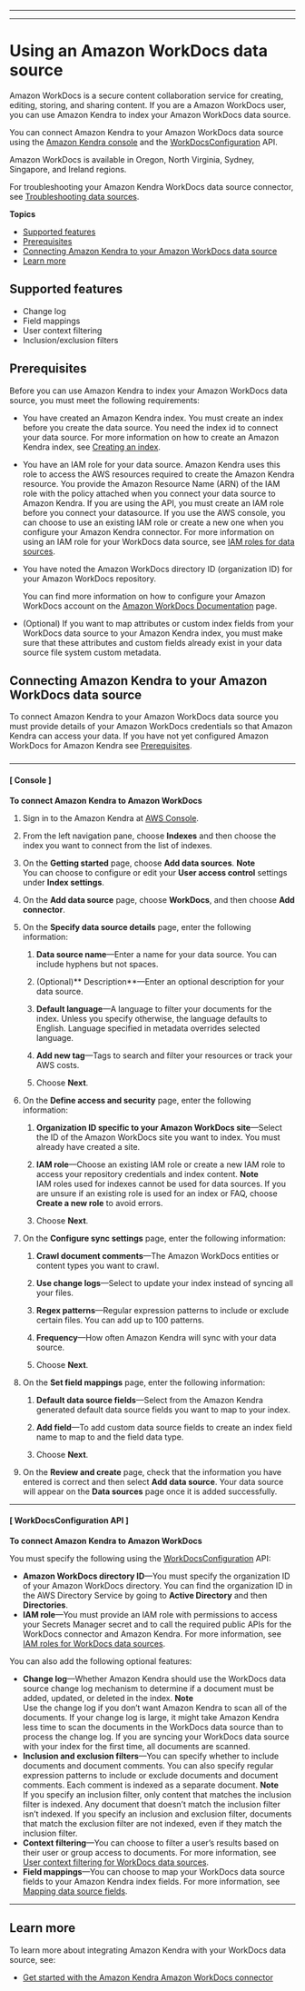 --------

--------

# Using an Amazon WorkDocs data source<a name="data-source-workdocs"></a>

Amazon WorkDocs is a secure content collaboration service for creating, editing, storing, and sharing content\. If you are a Amazon WorkDocs user, you can use Amazon Kendra to index your Amazon WorkDocs data source\.

You can connect Amazon Kendra to your Amazon WorkDocs data source using the [Amazon Kendra console](https://console.aws.amazon.com/kendra/) and the [WorkDocsConfiguration](https://docs.aws.amazon.com/kendra/latest/dg/API_WorkDocsConfiguration.html) API\.

Amazon WorkDocs is available in Oregon, North Virginia, Sydney, Singapore, and Ireland regions\.

For troubleshooting your Amazon Kendra WorkDocs data source connector, see [Troubleshooting data sources](troubleshooting-data-sources.md)\.

**Topics**
+ [Supported features](#supported-features-workdocs)
+ [Prerequisites](#prerequisites-workdocs)
+ [Connecting Amazon Kendra to your Amazon WorkDocs data source](#data-source-procedure-workdocs)
+ [Learn more](#workdocs-learn-more)

## Supported features<a name="supported-features-workdocs"></a>
+ Change log
+ Field mappings
+ User context filtering
+ Inclusion/exclusion filters

## Prerequisites<a name="prerequisites-workdocs"></a>

Before you can use Amazon Kendra to index your Amazon WorkDocs data source, you must meet the following requirements:
+ You have created an Amazon Kendra index\. You must create an index before you create the data source\. You need the index id to connect your data source\. For more information on how to create an Amazon Kendra index, see [Creating an index](https://docs.aws.amazon.com/kendra/latest/dg/create-index.html)\.
+ You have an IAM role for your data source\. Amazon Kendra uses this role to access the AWS resources required to create the Amazon Kendra resource\. You provide the Amazon Resource Name \(ARN\) of the IAM role with the policy attached when you connect your data source to Amazon Kendra\. If you are using the API, you must create an IAM role before you connect your datasource\. If you use the AWS console, you can choose to use an existing IAM role or create a new one when you configure your Amazon Kendra connector\. For more information on using an IAM role for your WorkDocs data source, see [IAM roles for data sources](https://docs.aws.amazon.com/kendra/latest/dg/iam-roles.html#iam-roles-ds)\.
+ You have noted the Amazon WorkDocs directory ID \(organization ID\) for your Amazon WorkDocs repository\.

  You can find more information on how to configure your Amazon WorkDocs account on the [Amazon WorkDocs Documentation](/workdocs/latest/adminguide/what_is.html) page\.
+ \(Optional\) If you want to map attributes or custom index fields from your WorkDocs data source to your Amazon Kendra index, you must make sure that these attributes and custom fields already exist in your data source file system custom metadata\.

## Connecting Amazon Kendra to your Amazon WorkDocs data source<a name="data-source-procedure-workdocs"></a>

To connect Amazon Kendra to your Amazon WorkDocs data source you must provide details of your Amazon WorkDocs credentials so that Amazon Kendra can access your data\. If you have not yet configured Amazon WorkDocs for Amazon Kendra see [Prerequisites](#prerequisites-workdocs)\.

### <a name="workdocs-adding-procedure"></a>

------
#### [ Console ]

**To connect Amazon Kendra to Amazon WorkDocs** 

1. Sign in to the Amazon Kendra at [AWS Console](https://console.aws.amazon.com/kendra/)\.

1. From the left navigation pane, choose **Indexes** and then choose the index you want to connect from the list of indexes\.

1. On the **Getting started** page, choose **Add data sources**\.
**Note**  
You can choose to configure or edit your **User access control** settings under **Index settings**\. 

1. On the **Add data source** page, choose **WorkDocs**, and then choose **Add connector**\.

1. On the **Specify data source details** page, enter the following information:

   1. **Data source name**—Enter a name for your data source\. You can include hyphens but not spaces\.

   1. \(Optional\)** Description**—Enter an optional description for your data source\.

   1. **Default language**—A language to filter your documents for the index\. Unless you specify otherwise, the language defaults to English\. Language specified in metadata overrides selected language\.

   1. **Add new tag**—Tags to search and filter your resources or track your AWS costs\.

   1. Choose **Next**\.

1. On the **Define access and security** page, enter the following information:

   1. **Organization ID specific to your Amazon WorkDocs site**—Select the ID of the Amazon WorkDocs site you want to index\. You must already have created a site\.

   1. **IAM role**—Choose an existing IAM role or create a new IAM role to access your repository credentials and index content\.
**Note**  
IAM roles used for indexes cannot be used for data sources\. If you are unsure if an existing role is used for an index or FAQ, choose **Create a new role** to avoid errors\.

   1. Choose **Next**\.

1. On the **Configure sync settings** page, enter the following information:

   1. **Crawl document comments**—The Amazon WorkDocs entities or content types you want to crawl\.

   1. **Use change logs**—Select to update your index instead of syncing all your files\.

   1. **Regex patterns**—Regular expression patterns to include or exclude certain files\. You can add up to 100 patterns\.

   1. **Frequency**—How often Amazon Kendra will sync with your data source\.

   1. Choose **Next**\.

1. On the **Set field mappings** page, enter the following information:

   1. **Default data source fields**—Select from the Amazon Kendra generated default data source fields you want to map to your index\. 

   1.  **Add field**—To add custom data source fields to create an index field name to map to and the field data type\.

   1. Choose **Next**\.

1. On the **Review and create** page, check that the information you have entered is correct and then select **Add data source**\. Your data source will appear on the **Data sources** page once it is added successfully\.

------
#### [ WorkDocsConfiguration API ]

**To connect Amazon Kendra to Amazon WorkDocs**

You must specify the following using the [WorkDocsConfiguration](https://docs.aws.amazon.com/kendra/latest/dg/API_WorkDocsConfiguration.html) API:
+ **Amazon WorkDocs directory ID**—You must specify the organization ID of your Amazon WorkDocs directory\. You can find the organization ID in the AWS Directory Service by going to **Active Directory** and then **Directories**\.
+ **IAM role**—You must provide an IAM role with permissions to access your Secrets Manager secret and to call the required public APIs for the WorkDocs connector and Amazon Kendra\. For more information, see [IAM roles for WorkDocs data sources](https://docs.aws.amazon.com/kendra/latest/dg/iam-roles.html#iam-roles-ds)\.

You can also add the following optional features:
+  **Change log**—Whether Amazon Kendra should use the WorkDocs data source change log mechanism to determine if a document must be added, updated, or deleted in the index\.
**Note**  
Use the change log if you don’t want Amazon Kendra to scan all of the documents\. If your change log is large, it might take Amazon Kendra less time to scan the documents in the WorkDocs data source than to process the change log\. If you are syncing your WorkDocs data source with your index for the first time, all documents are scanned\. 
+  **Inclusion and exclusion filters**—You can specify whether to include documents and document comments\. You can also specify regular expression patterns to include or exclude documents and document comments\. Each comment is indexed as a separate document\.
**Note**  
If you specify an inclusion filter, only content that matches the inclusion filter is indexed\. Any document that doesn’t match the inclusion filter isn’t indexed\. If you specify an inclusion and exclusion filter, documents that match the exclusion filter are not indexed, even if they match the inclusion filter\.
+  **Context filtering**—You can choose to filter a user’s results based on their user or group access to documents\. For more information, see [User context filtering for WorkDocs data sources](https://docs.aws.amazon.com/kendra/latest/dg/user-context-filter.html)\.
+  **Field mappings**—You can choose to map your WorkDocs data source fields to your Amazon Kendra index fields\. For more information, see [Mapping data source fields](https://docs.aws.amazon.com/kendra/latest/dg/field-mapping.html)\.

------

## Learn more<a name="workdocs-learn-more"></a>

To learn more about integrating Amazon Kendra with your WorkDocs data source, see:
+ [Get started with the Amazon Kendra Amazon WorkDocs connector](https://aws.amazon.com/blogs/machine-learning/get-started-with-the-amazon-kendra-amazon-workdocs-connector/)